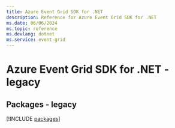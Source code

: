 ```yaml
---
title: Azure Event Grid SDK for .NET
description: Reference for Azure Event Grid SDK for .NET
ms.date: 06/06/2024
ms.topic: reference
ms.devlang: dotnet
ms.service: event-grid
---
```

# Azure Event Grid SDK for .NET - legacy
## Packages - legacy
[!INCLUDE [packages](event-grid-index.md)]